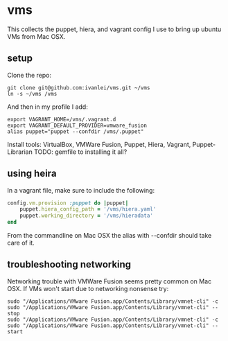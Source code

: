 vms
===
This collects the puppet, hiera, and vagrant config I use to bring up ubuntu VMs from Mac OSX.

setup
-----
Clone the repo:
```
git clone git@github.com:ivanlei/vms.git ~/vms
ln -s ~/vms /vms
```

And then in my profile I add:
```
export VAGRANT_HOME=/vms/.vagrant.d
export VAGRANT_DEFAULT_PROVIDER=vmware_fusion
alias puppet="puppet --confdir /vms/.puppet"
```

Install tools: VirtualBox, VMWare Fusion, Puppet, Hiera, Vagrant, Puppet-Librarian
TODO: gemfile to installing it all?

using heira
-----------
In a vagrant file, make sure to include the following:
```ruby
config.vm.provision :puppet do |puppet|
	puppet.hiera_config_path = '/vms/hiera.yaml'
	puppet.working_directory = '/vms/hieradata'
end
```

From the commandline on Mac OSX the alias with --confdir should take care of it.

troubleshooting networking
--------------------------
Networking trouble with VMWare Fusion seems pretty common on Mac OSX.  If VMs won't start due to networking nonsense try:
```
sudo "/Applications/VMware Fusion.app/Contents/Library/vmnet-cli" -c
sudo "/Applications/VMware Fusion.app/Contents/Library/vmnet-cli" --stop
sudo "/Applications/VMware Fusion.app/Contents/Library/vmnet-cli" -c
sudo "/Applications/VMware Fusion.app/Contents/Library/vmnet-cli" --start
```


